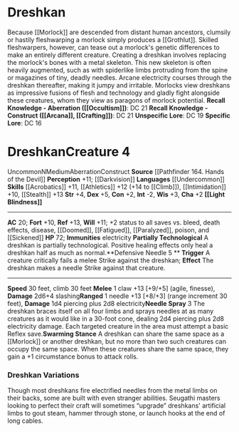 ﻿---
ac: '20'
alignment: N
all_resistance: null
burrow_speed: null
charisma: '+2'
climb_speed: '30'
constitution: '+2'
creature_ability:
- Defensive Needle
- Light Blindness
- Needle Spray
- Partially Technological
- Swarming Stance
creature_family: '[[DATABASE/monsterfamily/Fleshwarp|Fleshwarp]]'
description: 'Because [[DATABASE/monsterfamily/Morlock|morlocks]] are descended from
  distant human ancestors, clumsily or hastily fleshwarping a morlock simply produces
  a [[DATABASE/monster/Grothlut|grothlut]] . Skilled fleshwarpers, however, can tease
  out a morlock''s genetic differences to make an entirely different creature. Creating
  a dreshkan involves replacing the morlock''s bones with a metal skeleton. This new
  skeleton is often heavily augmented, such as with spiderlike limbs protruding from
  the spine or magazines of tiny, deadly needles. Arcane electricity courses through
  the dreshkan thereafter, making it jumpy and irritable.<br/><br/> Morlocks view
  dreshkans as impressive fusions of flesh and technology and gladly fight alongside
  these creatures, whom they view as paragons of morlock potential.<br/><br/><b><u>Recall
  Knowledge - Aberration</u> ( [[DATABASE/skill/Occultism|Occultism]] )</b>: DC 21<br/><b><u>Recall
  Knowledge - Construct</u> ( [[DATABASE/skill/Arcana|Arcana]] , [[DATABASE/skill/Crafting|Crafting]]
  )</b>: DC 21<br/><b><u>Unspecific Lore</u></b>: DC 19<br/><b><u>Specific Lore</u></b>:
  DC 16'
dexterity: '+5'
element: null
fly_speed: null
fortitude: '+10'
hardness: null
hp: '72'
id: '1043'
immunity:
- electricity
intelligence: '-2'
land_speed: '30'
language:
- '[[DATABASE/language/Undercommon|Undercommon]]'
level: '4'
max_speed: '30'
name: Dreshkan
perception: '+11'
rarity: Uncommon
reflex: '+13'
resistance: null
rus_type_level: null
school: null
sense:
- '[[DATABASE/monsterability/Darkvision|darkvision]]'
size: Medium
skill:
- '[[DATABASE/skill/Acrobatics|Acrobatics]] +11'
- '[[DATABASE/skill/Athletics|Athletics]] +12'
- '[[DATABASE/skill/Intimidation|Intimidation]] +10'
- '[[DATABASE/skill/Stealth|Stealth]] +13'
source: '[[DATABASE/source/Pathfinder 164. Hands of the Devil|Pathfinder #164: Hands
  of the Devil]]'
speed:
- 30 feet
- climb 30 feet
spell: null
strength: '+4'
strength_req: '4'
strongest_save:
- Reflex
swim_speed: null
trait:
- '[[DATABASE/trait/Aberration|Aberration]]'
- '[[DATABASE/trait/Construct|Construct]]'
- '[[DATABASE/trait/Uncommon|Uncommon]]'
type: Creature
vision: Darkvision
weakest_save:
- Fortitude
weakness: null
will: '+11'
wisdom: '+3'

---
# Dreshkan

Because [[Morlock]] are descended from distant human ancestors, clumsily or hastily fleshwarping a morlock simply produces a [[Grothlut]]. Skilled fleshwarpers, however, can tease out a morlock's genetic differences to make an entirely different creature. Creating a dreshkan involves replacing the morlock's bones with a metal skeleton. This new skeleton is often heavily augmented, such as with spiderlike limbs protruding from the spine or magazines of tiny, deadly needles. Arcane electricity courses through the dreshkan thereafter, making it jumpy and irritable.
 Morlocks view dreshkans as impressive fusions of flesh and technology and gladly fight alongside these creatures, whom they view as paragons of morlock potential.
**Recall Knowledge - Aberration ([[Occultism]])**: DC 21
**Recall Knowledge - Construct ([[Arcana]], [[Crafting]])**: DC 21
**Unspecific Lore**: DC 19
**Specific Lore**: DC 16

# Dreshkan<span class="item-type">Creature 4</span>

<span class="trait-uncommon item-trait">Uncommon</span><span class="trait-alignment item-trait">N</span><span class="trait-size item-trait">Medium</span><span class="item-trait">Aberration</span><span class="item-trait">Construct</span>
**Source** [[Pathfinder 164. Hands of the Devil]]
**Perception** +11; [[Darkvision]]
**Languages** [[Undercommon]]
**Skills** [[Acrobatics]] +11, [[Athletics]] +12 (+14 to [[Climb]]), [[Intimidation]] +10, [[Stealth]] +13
**Str** +4, **Dex** +5, **Con** +2, **Int** -2, **Wis** +3, **Cha** +2
**[[Light Blindness]]**

---
**AC** 20; **Fort** +10, **Ref** +13, **Will** +11; +2 status to all saves vs. bleed, death effects, disease, [[Doomed]], [[Fatigued]], [[Paralyzed]], poison, and [[Sickened]]
**HP** 72; **Immunities** electricity
<span class="in-box-ability">**Partially Technological** A dreshkan is partially technological. Positive healing effects only heal a dreshkan half as much as normal.</span><span class="in-box-ability">**Defensive Needle <span class="action-icon">5</span> ** **Trigger** A creature critically fails a melee Strike against the dreshkan; **Effect** The dreshkan makes a needle Strike against that creature.</span>

---
**Speed** 30 feet, climb 30 feet
<span class="in-box-ability">**Melee** <span class="action-icon">1</span> claw +13 [+9/+5] (agile, finesse), **Damage** 2d6+4 slashing</span><span class="in-box-ability">**Ranged** <span class="action-icon">1</span> needle +13 [+8/+3] (range increment 30 feet), **Damage** 1d4 piercing plus 2d8 electricity</span><span class="in-box-ability">**Needle Spray** <span class="action-icon">3</span> The dreshkan braces itself on all four limbs and sprays needles at as many creatures as it would like in a 30-foot cone, dealing 2d4 piercing plus 2d8 electricity damage. Each targeted creature in the area must attempt a basic Reflex save.</span><span class="in-box-ability">**Swarming Stance** A dreshkan can share the same space as a [[Morlock]] or another dreshkan, but no more than two such creatures can occupy the same space. When these creatures share the same space, they gain a +1 circumstance bonus to attack rolls.</span>

###  Dreshkan Variations

Though most dreshkans fire electrified needles from the metal limbs on their backs, some are built with even stranger abilities. Seugathi masters looking to perfect their craft will sometimes “upgrade” dreshkans' artificial limbs to gout steam, hammer through stone, or launch hooks at the end of long cables.